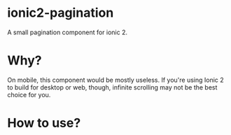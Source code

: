 # ionic2-pagination
A small pagination component for ionic 2.

# Why?
On mobile, this component would be mostly useless. If you're using Ionic 2 to build for desktop or web, though, infinite scrolling may not be the best choice for you.

# How to use?
